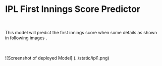<h1>IPL First Innings Score Predictor </h1>
<br>
<p>This model will predict the first innings score when some details as shown in following images . </p>
<br>
<br>
![Screenshot of deployed Model] (../static/ipl1.png)
